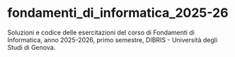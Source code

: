 # fondamenti_di_informatica_2025-26
Soluzioni e codice delle esercitazioni del corso di Fondamenti di Informatica, anno 2025-2026, primo semestre, DIBRIS - Università degli Studi di Genova.
